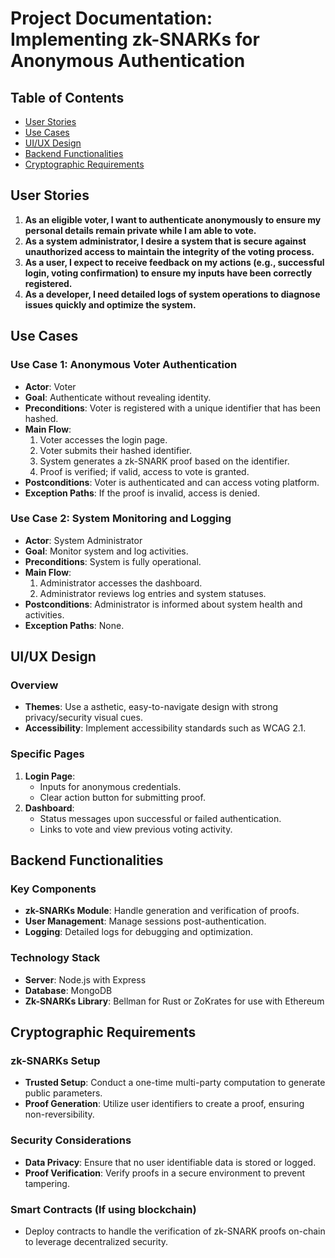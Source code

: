 # Project Documentation: Implementing zk-SNARKs for Anonymous Authentication

## Table of Contents
- [User Stories](#user-stories)
- [Use Cases](#use-cases)
- [UI/UX Design](#uiux-design)
- [Backend Functionalities](#backend-functionalities)
- [Cryptographic Requirements](#cryptographic-requirements)

## User Stories

1. **As an eligible voter, I want to authenticate anonymously to ensure my personal details remain private while I am able to vote.**
2. **As a system administrator, I desire a system that is secure against unauthorized access to maintain the integrity of the voting process.**
3. **As a user, I expect to receive feedback on my actions (e.g., successful login, voting confirmation) to ensure my inputs have been correctly registered.**
4. **As a developer, I need detailed logs of system operations to diagnose issues quickly and optimize the system.**

## Use Cases

### Use Case 1: Anonymous Voter Authentication
- **Actor**: Voter
- **Goal**: Authenticate without revealing identity.
- **Preconditions**: Voter is registered with a unique identifier that has been hashed.
- **Main Flow**:
  1. Voter accesses the login page.
  2. Voter submits their hashed identifier.
  3. System generates a zk-SNARK proof based on the identifier.
  4. Proof is verified; if valid, access to vote is granted.
- **Postconditions**: Voter is authenticated and can access voting platform.
- **Exception Paths**: If the proof is invalid, access is denied.

### Use Case 2: System Monitoring and Logging
- **Actor**: System Administrator
- **Goal**: Monitor system and log activities.
- **Preconditions**: System is fully operational.
- **Main Flow**:
  1. Administrator accesses the dashboard.
  2. Administrator reviews log entries and system statuses.
- **Postconditions**: Administrator is informed about system health and activities.
- **Exception Paths**: None.

## UI/UX Design

### Overview
- **Themes**: Use a asthetic, easy-to-navigate design with strong privacy/security visual cues.
- **Accessibility**: Implement accessibility standards such as WCAG 2.1.

### Specific Pages
1. **Login Page**:
   - Inputs for anonymous credentials.
   - Clear action button for submitting proof.
2. **Dashboard**:
   - Status messages upon successful or failed authentication.
   - Links to vote and view previous voting activity.

## Backend Functionalities

### Key Components
- **zk-SNARKs Module**: Handle generation and verification of proofs.
- **User Management**: Manage sessions post-authentication.
- **Logging**: Detailed logs for debugging and optimization.

### Technology Stack
- **Server**: Node.js with Express
- **Database**: MongoDB
- **Zk-SNARKs Library**: Bellman for Rust or ZoKrates for use with Ethereum

## Cryptographic Requirements

### zk-SNARKs Setup
- **Trusted Setup**: Conduct a one-time multi-party computation to generate public parameters.
- **Proof Generation**: Utilize user identifiers to create a proof, ensuring non-reversibility.

### Security Considerations
- **Data Privacy**: Ensure that no user identifiable data is stored or logged.
- **Proof Verification**: Verify proofs in a secure environment to prevent tampering.

### Smart Contracts (If using blockchain)
- Deploy contracts to handle the verification of zk-SNARK proofs on-chain to leverage decentralized security.